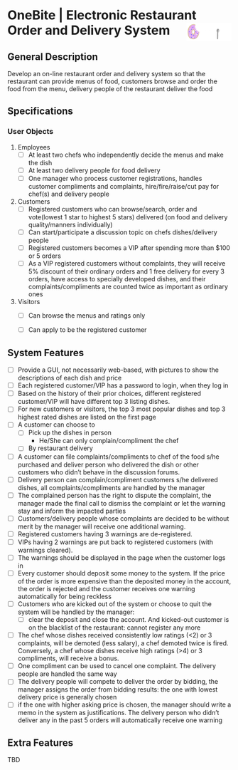# OneBite | Electronic Restaurant Order and Delivery System <img src="./static/assets/onebite_logo.png" align="right" width="20%">

## General Description

Develop an on-line restaurant order and delivery system so that the restaurant can provide menus of food, customers browse and order the food from the menu, delivery people of the restaurant deliver the food

## Specifications

### User Objects

1. Employees
    - [ ] At least two chefs who independently decide the menus and make the dish
    - [ ] At least two delivery people for food delivery
    - [ ] One manager who process customer registrations, handles customer compliments and complaints, hire/fire/raise/cut pay for chef(s) and delivery people

2. Customers
    - [ ] Registered customers who can browse/search, order and vote(lowest 1 star to highest 5 stars) delivered (on food and delivery quality/manners individually)
    - [ ] Can start/participate a discussion topic on chefs dishes/delivery people
    - [ ] Registered customers becomes a VIP after spending more than $100 or 5 orders
    - [ ] As a VIP registered customers without complaints, they will receive 5% discount of their ordinary orders and 1 free delivery for every 3 orders, have access to specially developed dishes, and their complaints/compliments are counted twice as important as ordinary ones

3. Visitors
    - [ ] Can browse the menus and ratings only
    - [ ] Can apply to be the registered customer


## System Features
- [ ] Provide a GUI, not necessarily web-based, with pictures to show the descriptions of each
dish and price 
- [ ] Each registered customer/VIP has a password to login, when they log in
- [ ] Based on the history of their prior choices, different registered customer/VIP will have different top 3 listing dishes. 
- [ ] For new customers or visitors, the top 3 most popular dishes and top 3 highest rated dishes are listed on the first page
- [ ] A customer can choose to 
    - [ ] Pick up the dishes in person 
        - He/She can only complain/compliment the chef
    - [ ] By restaurant delivery
- [ ] A customer can file complaints/compliments to chef of the food s/he purchased and deliver person who delivered the dish or other customers who didn’t behave in the discussion forums.
- [ ] Delivery person can complain/compliment customers s/he delivered dishes, all complaints/compliments are handled by the manager 
- [ ] The complained person has the right to dispute the complaint, the manager made the final call to dismiss the
complaint or let the warning stay and inform the impacted parties 
- [ ] Customers/delivery people whose complaints are decided to be without merit by the manager will receive one
additional warning.
- [ ] Registered customers having 3 warnings are de-registered. 
- [ ] VIPs having 2 warnings are put back to registered customers (with warnings cleared). 
- [ ] The warnings should be displayed in the page when the customer logs in
- [ ] Every customer should deposit some money to the system. If the price of the order is more expensive than the deposited money in the account, the order is rejected and the
customer receives one warning automatically for being reckless
- [ ] Customers who are kicked out of the system or choose to quit the system will be handled by the manager: 
    - [ ] clear the deposit and close the account. And kicked-out customer is on the blacklist of the restaurant: cannot register any more
- [ ] The chef whose dishes received consistently low ratings (<2) or 3 complaints, will be demoted (less salary), a chef demoted twice is fired. Conversely, a chef whose dishes receive high ratings (>4) or 3 compliments, will receive a bonus. 
- [ ] One compliment can be used to cancel one complaint. The delivery people are handled the same way
- [ ] The delivery people will compete to deliver the order by bidding, the manager assigns the order from bidding results: the one with lowest delivery price is generally chosen 
- [ ] if the one with higher asking price is chosen, the manager should write a memo in the system as justifications. The delivery person who didn’t deliver any in the past 5 orders will automatically receive one warning

## Extra Features
TBD

